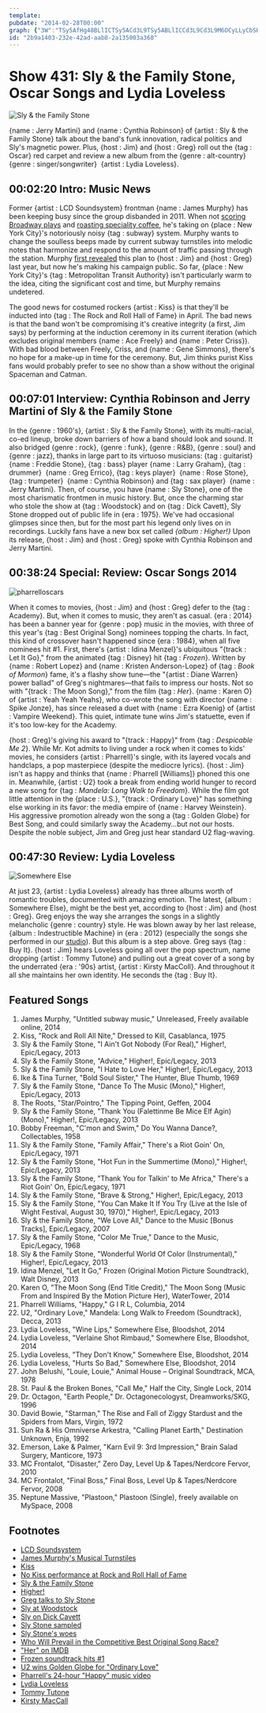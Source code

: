 ```yaml
---
template: 
pubdate: "2014-02-28T00:00"
graph: {"3W":"TSy5AfHg48BLlICTSy5ACd3L9TSy5ABLlICCd3L9Cd3L9M6OCyLLyCbSHgLHGbUsiSHgLHSHgLHwJyfABE43FSHgLH","BP":"3jrd1jlNJxiFTswj8LuM2Yk4tBMNqgDItVXJ4yBuMM27xvwobT9NMWNBCimsKoWZmpqb9QnGBA2pqb9Q","1S0":"X6cfdiJzX4BHm1GaBZZ9ErJq6S5XD1ENuzqS5XD1BEsGKThff3BEsGKENuzqENuzqGAI5kENuzqiz7nfENuzqThff3ENuzqp5o0iThff3p5o0iThff3iz7nfGAI5kThff34tZjqiz7nf1SxPRiJzX4dTOfpiJzX4e9cc3iJzX4iJzX4wRGXv9w2aHwRGXvODERudTOfp9jnRZaBZZ9aBZZ9r8caIaBZZ9nmGDy9jnRZr8caIGAln0HA3gpHA3gpyHtqzGcknYyHtqzGAln0yHtqz","276":"HbBgOjsZm3HbBgOI9PgrBCW2xHbBgODgehxHbBgO7q8hCHbBgO97qipDgehx97qipX6cfd97qipBHm1G"}
id: "2b9a1403-232e-42ad-aab8-2a135003a368"
---
```






# Show 431: Sly & the Family Stone, Oscar Songs and Lydia Loveless

![Sly & the Family Stone](https://static.soundopinions.org/images/2014/sly_web.jpg)

{name : Jerry Martini} and {name : Cynthia Robinson} of {artist : Sly & the Family Stone} talk about the band's funk innovation, radical politics and Sly's magnetic power. Plus, {host : Jim} and {host : Greg} roll out the {tag : Oscar} red carpet and review a new album from the {genre : alt-country}  {genre : singer/songwriter}  {artist : Lydia Loveless}.



## 00:02:20 Intro: Music News

Former {artist : LCD Soundsystem} frontman {name : James Murphy} has been keeping busy since the group disbanded in 2011. When not [scoring Broadway plays](show/414/) and [roasting speciality coffee](http://www.bluebottlecoffee.com/products/house-of-good), he's taking on {place : New York City}'s notoriously noisy {tag : subway} system. Murphy wants to change the soulless beeps made by current subway turnstiles into melodic notes that harmonize and respond to the amount of traffic passing through the station. Murphy [first revealed](https://soundcloud.com/soundopinions/james-murphy-on-his-dream-nyc) this plan to {host : Jim} and {host : Greg} last year, but now he's making his campaign public. So far, {place : New York City}'s {tag : Metropolitan Transit Authority} isn't particularly warm to the idea, citing the significant cost and time, but Murphy remains undetered.

The good news for costumed rockers {artist : Kiss} is that they'll be inducted into {tag : The Rock and Roll Hall of Fame} in April. The bad news is that the band won't be compromising it's creative integrity (a first, Jim says) by performing at the induction ceremony in its current iteration (which excludes original members {name : Ace Freely} and {name : Peter Criss}). With bad blood between Freely, Criss, and {name : Gene Simmons}, there's no hope for a make-up in time for the ceremony. But, Jim thinks purist Kiss fans would probably prefer to see no show than a show without the original Spaceman and Catman.



## 00:07:01 Interview: Cynthia Robinson and Jerry Martini of Sly & the Family Stone

In the {genre : 1960's}, {artist : Sly & the Family Stone}, with its multi-racial, co-ed lineup, broke down barriers of how a band should look and sound. It also bridged {genre : rock}, {genre : funk}, {genre : R&B}, {genre : soul} and {genre : jazz}, thanks in large part to its virtuoso musicians: {tag : guitarist}  {name : Freddie Stone}, {tag : bass} player {name : Larry Graham}, {tag : drummer}  {name : Greg Errico}, {tag : keys player}  {name : Rose Stone}, {tag : trumpeter}  {name : Cynthia Robinson} and {tag : sax player}  {name : Jerry Martini}. Then, of course, you have {name : Sly Stone}, one of the most charismatic frontmen in music history. But, once the charming star who stole the show at {tag : Woodstock} and on {tag : Dick Cavett}, Sly Stone dropped out of public life in {era : 1975}. We've had occasional glimpses since then, but for the most part his legend only lives on in recordings. Luckily fans have a new box set called *{album : Higher!}* Upon its release, {host : Jim} and {host : Greg} spoke with Cynthia Robinson and Jerry Martini.



## 00:38:24 Special: Review: Oscar Songs 2014

![pharrelloscars](https://static.soundopinions.org/assets/431/1S00.jpg)

When it comes to movies, {host : Jim} and {host : Greg} defer to the {tag : Academy}. But, when it comes to music, they aren't as casual. {era : 2014} has been a banner year for {genre : pop} music in the movies, with three of this year's {tag : Best Original Song} nominees topping the charts. In fact, this kind of crossover hasn't happened since {era : 1984}, when all five nominees hit #1. First, there's {artist : Idina Menzel}'s ubiquitous "{track : Let It Go}," from the animated {tag : Disney} hit {tag : *Frozen*}. Written by {name : Robert Lopez} and {name : Kristen Anderson-Lopez} of {tag : *Book of Mormon*} fame, it's a flashy show tune—the "{artist : Diane Warren} power ballad" of Greg's nightmares—that fails to impress our hosts. Not so with "{track : The Moon Song}," from the film {tag : *Her*}. {name : Karen O} of {artist : Yeah Yeah Yeahs}, who co-wrote the song with director {name : Spike Jonze}, has since released a duet with {name : Ezra Koenig} of {artist : Vampire Weekend}. This quiet, intimate tune wins Jim's statuette, even if it's too low-key for the Academy.

{host : Greg}'s giving his award to "{track : Happy}" from {tag : *Despicable Me 2*}. While Mr. Kot admits to living under a rock when it comes to kids' movies, he considers {artist : Pharrell}'s single, with its layered vocals and handclaps, a pop masterpiece (despite the mediocre lyrics). {host : Jim} isn't as happy and thinks that {name : Pharrell [Williams]} phoned this one in. Meanwhile, {artist : U2} took a break from ending world hunger to record a new song for {tag : *Mandela: Long Walk to Freedom*}. While the film got little attention in the {place : U.S.}, "{track : Ordinary Love}" has something else working in its favor: the media empire of {name : Harvey Weinstein}. His aggressive promotion already won the song a {tag : Golden Globe} for Best Song, and could similarly sway the Academy...but not our hosts. Despite the noble subject, Jim and Greg just hear standard U2 flag-waving.



## 00:47:30 Review: Lydia Loveless

![Somewhere Else](https://static.soundopinions.org/assets/431/2760.jpg)

At just 23, {artist : Lydia Loveless} already has three albums worth of romantic troubles, documented with amazing emotion. The latest, {album : Somewhere Else}, might be the best yet, according to {host : Jim} and {host : Greg}. Greg enjoys the way she arranges the songs in a slightly melancholic {genre : country} style. He was blown away by her last release, {album : Indestructible Machine} in {era : 2012} (especially the songs she performed in our [studio](http://www.soundopinions.org/show/348/)). But this album is a step above. Greg says {tag : Buy It}. {host : Jim} hears Loveless going all over the pop spectrum, name dropping {artist : Tommy Tutone} and pulling out a great cover of a song by the underrated {era : '90s} artist, {artist : Kirsty MacColl}. And throughout it all she maintains her own identity. He seconds the {tag : Buy It}.



## Featured Songs

1. James Murphy, "Untitled subway music," Unreleased, Freely available online, 2014
2. Kiss, "Rock and Roll All Nite," Dressed to Kill, Casablanca, 1975
3. Sly & the Family Stone, "I Ain't Got Nobody (For Real)," Higher!, Epic/Legacy, 2013
4. Sly & the Family Stone, "Advice," Higher!, Epic/Legacy, 2013
5. Sly & the Family Stone, "I Hate to Love Her," Higher!, Epic/Legacy, 2013
6. Ike & Tina Turner, "Bold Soul Sister," The Hunter, Blue Thumb, 1969
7. Sly & the Family Stone, "Dance To The Music (Mono)," Higher!, Epic/Legacy, 2013
8. The Roots, "Star/Pointro," The Tipping Point, Geffen, 2004
9. Sly & the Family Stone, "Thank You (Falettinme Be Mice Elf Agin) (Mono)," Higher!, Epic/Legacy, 2013
10. Bobby Freeman, "C'mon and Swim," Do You Wanna Dance?, Collectables, 1958
11. Sly & the Family Stone, "Family Affair," There's a Riot Goin' On, Epic/Legacy, 1971
12. Sly & the Family Stone, "Hot Fun in the Summertime (Mono)," Higher!, Epic/Legacy, 2013
13. Sly & the Family Stone, "Thank You for Talkin' to Me Africa," There's a Riot Goin' On, Epic/Legacy, 1971
14. Sly & the Family Stone, "Brave & Strong," Higher!, Epic/Legacy, 2013
15. Sly & the Family Stone, "You Can Make It If You Try (Live at the Isle of Wight Festival, August 30, 1970)," Higher!, Epic/Legacy, 2013
16. Sly & the Family Stone, "We Love All," Dance to the Music [Bonus Tracks], Epic/Legacy, 2007
17. Sly & the Family Stone, "Color Me True," Dance to the Music, Epic/Legacy, 1968
18. Sly & the Family Stone, "Wonderful World Of Color (Instrumental)," Higher!, Epic/Legacy, 2013
19. Idina Menzel, "Let It Go," Frozen (Original Motion Picture Soundtrack), Walt Disney, 2013
20. Karen O, "The Moon Song (End Title Credit)," The Moon Song (Music From and Inspired By the Motion Picture Her), WaterTower, 2014
21. Pharrell Williams, "Happy," G I R L, Columbia, 2014
22. U2, "Ordinary Love," Mandela: Long Walk to Freedom (Soundtrack), Decca, 2013
23. Lydia Loveless, "Wine Lips," Somewhere Else, Bloodshot, 2014
24. Lydia Loveless, "Verlaine Shot Rimbaud," Somewhere Else, Bloodshot, 2014
25. Lydia Loveless, "They Don't Know," Somewhere Else, Bloodshot, 2014
26. Lydia Loveless, "Hurts So Bad," Somewhere Else, Bloodshot, 2014
27. John Belushi, "Louie, Louie," Animal House – Original Soundtrack, MCA, 1978
28. St. Paul & the Broken Bones, "Call Me," Half the City, Single Lock, 2014
29. Dr. Octagon, "Earth People," Dr. Octagonecologyst, Dreamworks/SKG, 1996
30. David Bowie, "Starman," The Rise and Fall of Ziggy Stardust and the Spiders from Mars, Virgin, 1972
31. Sun Ra & His Omniverse Arkestra, "Calling Planet Earth," Destination Unknown, Enja, 1992
32. Emerson, Lake & Palmer,  "Karn Evil 9: 3rd Impression," Brain Salad Surgery, Manticore, 1973
33. MC Frontalot, "Disaster," Zero Day, Level Up & Tapes/Nerdcore Fervor, 2010
34. MC Frontalot, "Final Boss," Final Boss, Level Up & Tapes/Nerdcore Fervor, 2008
35. Neptune Massive, "Plastoon," Plastoon (Single), freely available on MySpace, 2008



## Footnotes

- [LCD Soundsystem](http://lcdsoundsystem.com/main/)
- [James Murphy's Musical Turnstiles](http://www.rollingstone.com/music/news/james-murphy-wants-to-make-nyc-subway-turnstiles-more-musical-20140224#ixzz2uXjJ5GRn)
- [Kiss](http://www.kissonline.com/)
- [No Kiss performance at Rock and Roll Hall of Fame](http://www.rollingstone.com/music/news/kiss-cancel-rock-hall-of-fame-performance-after-lineup-dispute-20140223)
- [Sly & the Family Stone](http://www.slystonemusic.com/)
- [Higher!](http://www.slystonemusic.com/news/sly-family-stone-deluxe-4cd-box-set-higher-be-released-august-27th)
- [Greg talks to Sly Stone](http://www.popmatters.com/article/sly-stone-says-hes-ready-to-step-back-into-the-spotlight/)
- [Sly at Woodstock](http://www.youtube.com/watch?v=3fZBaPS_XvQ)
- [Sly on Dick Cavett](http://vimeo.com/23614362)
- [Sly Stone sampled](http://www.whosampled.com/Sly-%26-the-Family-Stone/)
- [Sly Stone's woes](http://latimesblogs.latimes.com/gossip/2011/09/sly-stone-homeless-sly-and-the-family-stone.html)
- [Who Will Prevail in the Competitive Best Original Song Race?](http://www.hollywoodreporter.com/race/oscars-who-will-prevail-competitive-683073)
- ["Her" on IMDB](http://www.imdb.com/title/tt1798709/)
- [Frozen soundtrack hits #1](http://www.rollingstone.com/music/news/on-the-charts-frozen-soundtrack-rides-polar-vortex-to-number-one-20140108)
- [U2 wins Golden Globe for "Ordinary Love"](http://www.spin.com/articles/2014-golden-globe-best-song-u2-ordinary-love/)
- [Pharrell's 24-hour "Happy" music video](http://24hoursofhappy.com/)
- [Lydia Loveless](http://lydialoveless.com/)
- [Tommy Tutone](http://www.youtube.com/watch?v=6WTdTwcmxyo)
- [Kirsty MacCall](http://www.kirstymaccoll.com/)